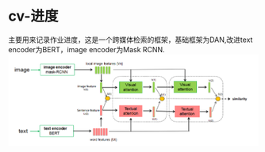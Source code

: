 # cv-进度
主要用来记录作业进度，这是一个跨媒体检索的框架，基础框架为DAN,改进text encoder为BERT，image encoder为Mask RCNN.
![image](https://github.com/Hxx2048/cv-/blob/master/framework.PNG)
